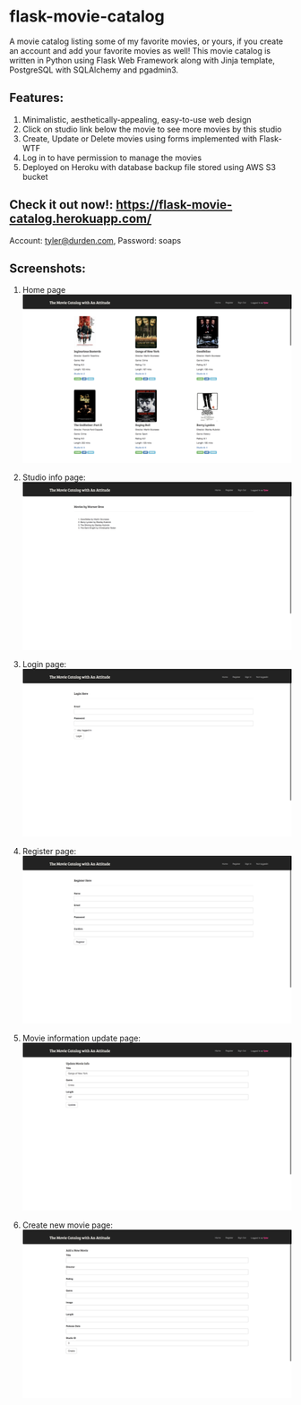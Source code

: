 # flask-movie-catalog

A movie catalog listing some of my favorite movies, or yours, if you create an account and add your favorite movies as well! This movie catalog is written in Python using Flask Web Framework along with Jinja template, PostgreSQL with SQLAlchemy and pgadmin3. 

## Features: 
1. Minimalistic, aesthetically-appealing, easy-to-use web design
2. Click on studio link below the movie to see more movies by this studio
3. Create, Update or Delete movies using forms implemented with Flask-WTF
4. Log in to have permission to manage the movies
5. Deployed on Heroku with database backup file stored using AWS S3 bucket

## Check it out now!: https://flask-movie-catalog.herokuapp.com/

Account: tyler@durden.com, Password: soaps


## Screenshots: 
1. Home page
![Home page](flask-movie-catalog-screenshot.png?raw=true "Title")

2. Studio info page: 
![Studio info page](studio-page.png?raw=true "Title")

3. Login page: 
![Login page](login-page.png?raw=true "Title")

4. Register page: 
![Register page](register-page.png?raw=true "Title")

5. Movie information update page: 
![Movie information update page](update-info-page.png?raw=true "Title")

6. Create new movie page: 
![Create new movie page](create-new-movie-page.png?raw=true "Title")
